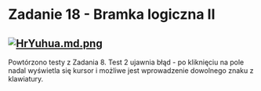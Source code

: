 # Zadanie 18 - Bramka logiczna II

[![HrYuhua.md.png](https://iili.io/HrYuhua.md.png)](https://freeimage.host/i/HrYuhua)
---
Powtórzono testy z Zadania 8. Test 2 ujawnia błąd - po kliknięciu na pole nadal wyświetla się kursor i możliwe jest wprowadzenie dowolnego znaku z klawiatury.
